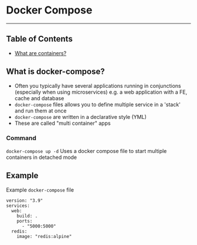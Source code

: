 # Docker Compose

- - - -

## Table of Contents

* [What are containers?](https://github.com/Sam-Ballantyne/DevNotes/blob/main/Docker/dockerOverview.md#what-are-containers)

## What is docker-compose?

* Often you typically have several applications running in conjunctions (especially when using microservices) e.g. a web application with a FE, cache and database
* `docker-compose` files allows you to define multiple service in a 'stack' and run them at once
* `docker-compose` are written in a declarative style (YML)
* These are called "multi container" apps

### Command

`docker-compose up -d` Uses a docker compose file to start multiple containers in detached mode

## Example

Example `docker-compose` file

```docker
version: "3.9"
services:
  web:
    build: .
    ports:
      - "5000:5000"
  redis:
    image: "redis:alpine"

```